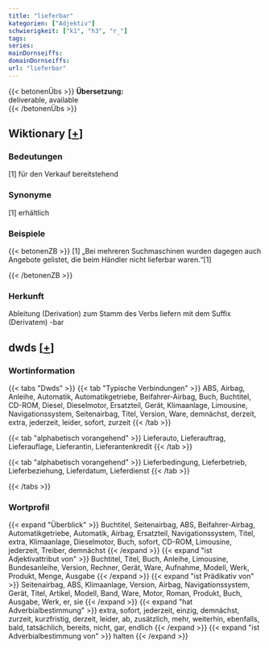 ```yaml
---
title: "lieferbar"
kategorien: ["Adjektiv"]
schwierigkeit: ["k1", "h3", "r_"]
tags:
series:
mainDornseiffs:
domainDornseiffs:
url: "lieferbar"
---
```


{{< betonenÜbs >}}
**Übersetzung:**  
deliverable, available  
{{< /betonenÜbs >}}

## Wiktionary [[+](https://de.wiktionary.org/wiki/lieferbar)]

### Bedeutungen
[1] für den Verkauf bereitstehend  

### Synonyme
[1] erhältlich  

### Beispiele
{{< betonenZB >}}
[1] „Bei mehreren Suchmaschinen wurden dagegen auch Angebote gelistet, die beim Händler nicht lieferbar waren.“[1]  

{{< /betonenZB >}}
### Herkunft
Ableitung (Derivation) zum Stamm des Verbs liefern mit dem Suffix (Derivatem) -bar  



## dwds [[+](https://www.dwds.de/wb/lieferbar)]

### Wortinformation
{{< tabs "Dwds" >}}
{{< tab "Typische Verbindungen" >}}
ABS, Airbag, Anleihe, Automatik, Automatikgetriebe, Beifahrer-Airbag, Buch, Buchtitel, CD-ROM, Diesel, Dieselmotor, Ersatzteil, Gerät, Klimaanlage, Limousine, Navigationssystem, Seitenairbag, Titel, Version, Ware, demnächst, derzeit, extra, jederzeit, leider, sofort, zurzeit
{{< /tab >}}

{{< tab "alphabetisch vorangehend" >}}
Lieferauto, Lieferauftrag, Lieferauflage, Lieferantin, Lieferantenkredit
{{< /tab >}}

{{< tab "alphabetisch vorangehend" >}}
Lieferbedingung, Lieferbetrieb, Lieferbeziehung, Lieferdatum, Lieferdienst
{{< /tab >}}

{{< /tabs >}}

### Wortprofil
{{< expand "Überblick" >}} Buchtitel, Seitenairbag, ABS, Beifahrer-Airbag, Automatikgetriebe, Automatik, Airbag, Ersatzteil, Navigationssystem, Titel, extra, Klimaanlage, Dieselmotor, Buch, sofort, CD-ROM, Limousine, jederzeit, Treiber, demnächst {{< /expand >}}
{{< expand "ist Adjektivattribut von" >}} Buchtitel, Titel, Buch, Anleihe, Limousine, Bundesanleihe, Version, Rechner, Gerät, Ware, Aufnahme, Modell, Werk, Produkt, Menge, Ausgabe {{< /expand >}}
{{< expand "ist Prädikativ von" >}} Seitenairbag, ABS, Klimaanlage, Version, Airbag, Navigationssystem, Gerät, Titel, Artikel, Modell, Band, Ware, Motor, Roman, Produkt, Buch, Ausgabe, Werk, er, sie {{< /expand >}}
{{< expand "hat Adverbialbestimmung" >}} extra, sofort, jederzeit, einzig, demnächst, zurzeit, kurzfristig, derzeit, leider, ab, zusätzlich, mehr, weiterhin, ebenfalls, bald, tatsächlich, bereits, nicht, gar, endlich {{< /expand >}}
{{< expand "ist Adverbialbestimmung von" >}} halten {{< /expand >}}

